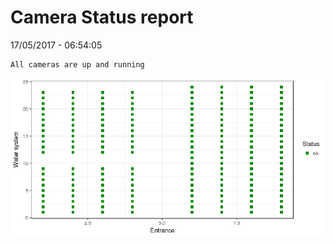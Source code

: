 Camera Status report
================
17/05/2017 - 06:54:05

    All cameras are up and running

![](camreport_files/figure-markdown_github/unnamed-chunk-2-1.png)
